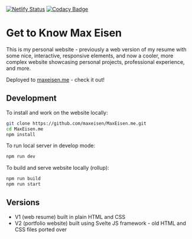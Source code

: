 [![Netlify Status](https://api.netlify.com/api/v1/badges/29ebb303-9e97-44b6-82da-f68a0dee3963/deploy-status)](https://app.netlify.com/sites/maxeisen/deploys)
[![Codacy Badge](https://app.codacy.com/project/badge/Grade/6c10e2469ebf468c8c24fe25b6d94649)](https://www.codacy.com/manual/maxeisen/MaxEisen.me?utm_source=github.com&amp;utm_medium=referral&amp;utm_content=maxeisen/MaxEisen.me&amp;utm_campaign=Badge_Grade)

# Get to Know Max Eisen
This is my personal website - previously a web version of my resume with some nice, interactive, responsive elements, and now a cooler, more complex website showcasing personal projects, professional experience, and more.

Deployed to [maxeisen.me](https://maxeisen.me) - check it out!

## Development
To install and work on the website locally:

```bash
git clone https://github.com/maxeisen/MaxEisen.me.git
cd MaxEisen.me
npm install
```

To run local server in develop mode:

```bash
npm run dev
```

To build and serve website locally (rollup):

```bash
npm run build
npm run start
```

## Versions
<ul>
  <li>V1 (web resume) built in plain HTML and CSS</li>
  <li>V2 (portfolio website) built using Svelte JS framework - old HTML and CSS files ported over</li>
</ul>
